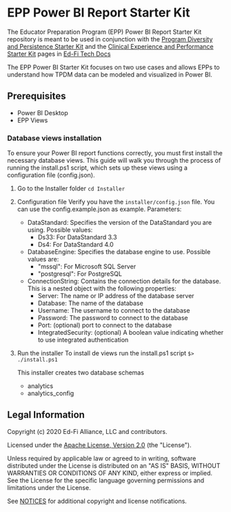 # EPP Power BI Report Starter Kit

The Educator Preparation Program (EPP) Power BI Report Starter Kit repository is meant to be used in conjunction with the [Program Diversity and Persistence Starter Kit](https://techdocs.ed-fi.org/display/SK/Program+Diversity+and+Persistence+Starter+Kit) and the [Clinical Experience and Performance Starter Kit](https://techdocs.ed-fi.org/display/SK/Clinical+Experience+and+Performance+Starter+Kit) pages in [Ed-Fi Tech Docs](https://techdocs.ed-fi.org/)

The EPP Power BI Starter Kit focuses on two use cases and allows EPPs to understand how TPDM data can be modeled and visualized in Power BI.

## Prerequisites
* Power BI Desktop
* EPP Views

### Database views installation

To ensure your Power BI report functions correctly, you must first install the necessary database views. This guide will walk you through the process of running the install.ps1 script, which sets up these views using a configuration file (config.json).

1. Go to the Installer folder
   ```cd Installer```
2. Configuration file
   Verify you have the ```installer/config.json``` file. You can use the config.example.json as example.
   Parameters:
   * DataStandard: Specifies the version of the DataStandard you are using. Possible values:
     * Ds33: For DataStandard 3.3
     * Ds4: For DataStandard 4.0
   * DatabaseEngine: Specifies the database engine to use. Possible values are:
     * "mssql": For Microsoft SQL Server
     * "postgresql": For PostgreSQL
   * ConnectionString: Contains the connection details for the database. This is a nested object with the following properties:
     * Server: The name or IP address of the database server
     * Database: The name of the database
     * Username: The username to connect to the database
     * Password: The password to connect to the database
     * Port: (optional) port to connect to the database
     * IntegratedSecurity: (optional) A boolean value indicating whether to use integrated authentication

3. Run the installer
    To install de views run the install.ps1 script
    ```$> ./install.ps1```

    This installer creates two database schemas
    * analytics
    * analytics_config

## Legal Information

Copyright (c) 2020 Ed-Fi Alliance, LLC and contributors.

Licensed under the [Apache License, Version 2.0](LICENSE) (the "License").

Unless required by applicable law or agreed to in writing, software distributed
under the License is distributed on an "AS IS" BASIS, WITHOUT WARRANTIES OR
CONDITIONS OF ANY KIND, either express or implied. See the License for the
specific language governing permissions and limitations under the License.

See [NOTICES](NOTICES.md) for additional copyright and license notifications.
